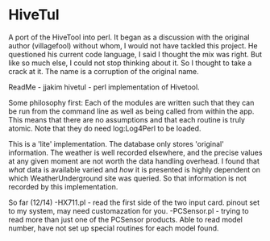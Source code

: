HiveTul
=======

A port of the HiveTool into perl.
It began as a discussion with the original author (villagefool) without whom, I would not have tackled this project. He questioned his current code language, I said I thought the mix was right. But like so much else, I could not stop thinking about it. So I thought to take a crack at it.
The name is a corruption of the original name. 

ReadMe - jjakim hivetul - perl implementation of Hivetool.

Some philosophy first:
Each of the modules are written such that they can be run from the command line 
as well as being called from within the app. This means that there are no assumptions 
and that each routine is truly atomic. Note that they do need log:Log4Perl to be loaded.

This is a 'lite' implementation. The database only stores 'original' information. 
The weather is well recorded elsewhere, and the precise values at any given moment are not 
worth the data handling overhead. I found that *what* data is available varied and *how* it
is presented is highly dependent on which WeatherUnderground site was queried. So that 
information is not recorded by this implementation.

So far (12/14)
-HX711.pl - read the first side of the two input card. pinout set to my system, may need customazation for you.
-PCSensor.pl - trying to read more than just one of the PCSensor products. Able to read model number, have not set up special routines for each model found.
